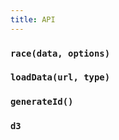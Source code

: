 ```yaml
---
title: API
---
```


### `race(data, options)`

### `loadData(url, type)`

### `generateId()`

### `d3`
